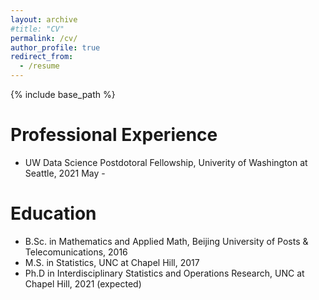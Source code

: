 ```yaml
---
layout: archive
#title: "CV"
permalink: /cv/
author_profile: true
redirect_from:
  - /resume
---
```


{% include base_path %}

Professional Experience
======
* UW Data Science Postdotoral Fellowship, Univerity of Washington at Seattle, 2021 May -


Education
======
* B.Sc. in Mathematics and Applied Math, Beijing University of Posts & Telecomunications, 2016
* M.S. in Statistics, UNC at Chapel Hill, 2017
* Ph.D in Interdisciplinary Statistics and Operations Research, UNC at Chapel Hill, 2021 (expected)

<!--- -Work experience
======
* Summer 2015: Research Assistant
  * Github University
  * Duties included: Tagging issues
  * Supervisor: Professor Git

* Fall 2015: Research Assistant
  * Github University
  * Duties included: Merging pull requests
  * Supervisor: Professor Hub
  
Skills
======
* Skill 1
* Skill 2
  * Sub-skill 2.1
  * Sub-skill 2.2
  * Sub-skill 2.3
* Skill 3

Publications
======
  <ul>{% for post in site.publications %}
    {% include archive-single-cv.html %}
  {% endfor %}</ul>
  
Talks
======
  <ul>{% for post in site.talks %}
    {% include archive-single-talk-cv.html %}
  {% endfor %}</ul>
  
Teaching
======
  <ul>{% for post in site.teaching %}
    {% include archive-single-cv.html %}
  {% endfor %}</ul>
  
Service and leadership
======
* Currently signed in to 43 different slack teams
--->
